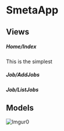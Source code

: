 # SmetaApp


## Views
#####  Home/Index
This is the simplest 
##### Job/AddJobs
##### Job/ListJobs


## Models

![Imgur0](https://imgur.com/13FEJU6.png)